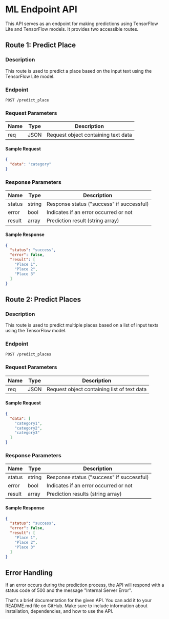 # ML Endpoint API

This API serves as an endpoint for making predictions using TensorFlow Lite and TensorFlow models. It provides two accessible routes.

## Route 1: Predict Place

### Description

This route is used to predict a place based on the input text using the TensorFlow Lite model.

### Endpoint

```
POST /predict_place
```

### Request Parameters

| Name  | Type   | Description                    |
|-------|--------|--------------------------------|
| req   | JSON   | Request object containing text data |

#### Sample Request

```json
{
  "data": "category"
}
```

### Response Parameters

| Name      | Type   | Description                             |
|-----------|--------|-----------------------------------------|
| status    | string | Response status ("success" if successful) |
| error     | bool   | Indicates if an error occurred or not    |
| result    | array  | Prediction result (string array)         |

#### Sample Response

```json
{
  "status": "success",
  "error": false,
  "result": [
    "Place 1",
    "Place 2",
    "Place 3"
  ]
}
```

## Route 2: Predict Places

### Description

This route is used to predict multiple places based on a list of input texts using the TensorFlow model.

### Endpoint

```
POST /predict_places
```

### Request Parameters

| Name  | Type     | Description                            |
|-------|----------|----------------------------------------|
| req   | JSON     | Request object containing list of text data |

#### Sample Request

```json
{
  "data": [
    "category1",
    "category2",
    "category3"
  ]
}
```

### Response Parameters

| Name      | Type   | Description                              |
|-----------|--------|------------------------------------------|
| status    | string | Response status ("success" if successful) |
| error     | bool   | Indicates if an error occurred or not     |
| result    | array  | Prediction results (string array)         |

#### Sample Response

```json
{
  "status": "success",
  "error": false,
  "result": [
    "Place 1",
    "Place 2",
    "Place 3"
  ]
}
```

## Error Handling

If an error occurs during the prediction process, the API will respond with a status code of 500 and the message "Internal Server Error".

That's a brief documentation for the given API. You can add it to your README.md file on GitHub. Make sure to include information about installation, dependencies, and how to use the API.
